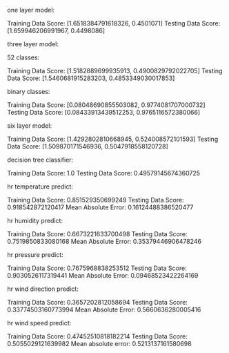 one layer model:

Training Data Score: [1.6518384791618326, 0.4501071]
Testing Data Score: [1.659946206991967, 0.4498086]

three layer model:

52 classes:

Training Data Score: [1.5182889699935913, 0.4900829792022705]
Testing Data Score: [1.5460681915283203, 0.4853349030017853]

binary classes:

Training Data Score: [0.08048690855503082, 0.9774081707000732]
Testing Data Score: [0.08433913439512253, 0.9765116572380066]

six layer model: 

Training Data Score: [1.4292802810668945, 0.524008572101593]
Testing Data Score: [1.509870171546936, 0.5047918558120728]

decision tree classifier:

Training Data Score: 1.0
Testing Data Score: 0.49579145674360725

hr temperature predict:

Training Data Score: 0.851529350699249
Testing Data Score: 0.918542872120417
Mean Absolute Error: 0.16124488386520477

hr humidity predict:

Training Data Score: 0.6673221633700498
Testing Data Score: 0.7519850833080168
Mean Absolute Error: 0.35379446906478246

hr pressure predict:

Training Data Score: 0.7675968838253512
Testing Data Score: 0.9030526117319441
Mean Absolute Error: 0.09468523422264169

hr wind direction predict:

Training Data Score: 0.3657202812058694
Testing Data Score: 0.33774503160773994
Mean Absolute Error: 0.5660636280005416

hr wind speed predict:

Training Data Score: 0.47452510818182214
Testing Data Score: 0.5055029121639982
Mean absolute error: 0.5213137161580698